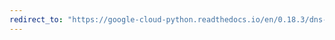 ```yaml
---
redirect_to: "https://google-cloud-python.readthedocs.io/en/0.18.3/dns-resource-record-set.html"
---
```

